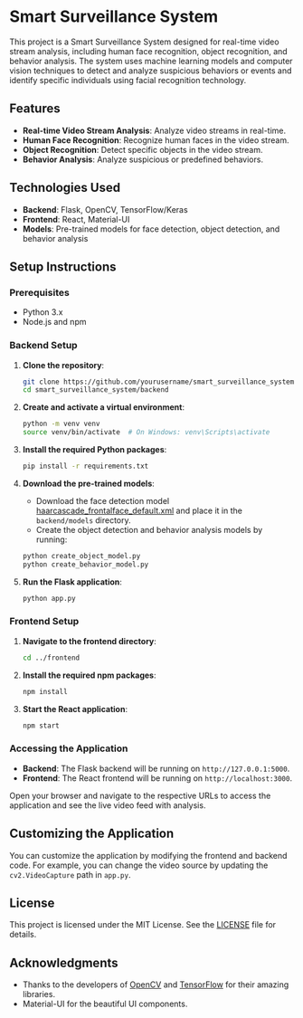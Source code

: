 # Smart Surveillance System

This project is a Smart Surveillance System designed for real-time video stream analysis, including human face recognition, object recognition, and behavior analysis. The system uses machine learning models and computer vision techniques to detect and analyze suspicious behaviors or events and identify specific individuals using facial recognition technology.

## Features

- **Real-time Video Stream Analysis**: Analyze video streams in real-time.
- **Human Face Recognition**: Recognize human faces in the video stream.
- **Object Recognition**: Detect specific objects in the video stream.
- **Behavior Analysis**: Analyze suspicious or predefined behaviors.

## Technologies Used

- **Backend**: Flask, OpenCV, TensorFlow/Keras
- **Frontend**: React, Material-UI
- **Models**: Pre-trained models for face detection, object detection, and behavior analysis


## Setup Instructions

### Prerequisites

- Python 3.x
- Node.js and npm

### Backend Setup

1. **Clone the repository**:

    ```sh
    git clone https://github.com/yourusername/smart_surveillance_system.git
    cd smart_surveillance_system/backend
    ```

2. **Create and activate a virtual environment**:

    ```sh
    python -m venv venv
    source venv/bin/activate  # On Windows: venv\Scripts\activate
    ```

3. **Install the required Python packages**:

    ```sh
    pip install -r requirements.txt
    ```

4. **Download the pre-trained models**:
    - Download the face detection model [haarcascade_frontalface_default.xml](https://github.com/opencv/opencv/blob/master/data/haarcascades/haarcascade_frontalface_default.xml) and place it in the `backend/models` directory.
    - Create the object detection and behavior analysis models by running:

    ```sh
    python create_object_model.py
    python create_behavior_model.py
    ```

5. **Run the Flask application**:

    ```sh
    python app.py
    ```

### Frontend Setup

1. **Navigate to the frontend directory**:

    ```sh
    cd ../frontend
    ```

2. **Install the required npm packages**:

    ```sh
    npm install
    ```

3. **Start the React application**:

    ```sh
    npm start
    ```

### Accessing the Application

- **Backend**: The Flask backend will be running on `http://127.0.0.1:5000`.
- **Frontend**: The React frontend will be running on `http://localhost:3000`.

Open your browser and navigate to the respective URLs to access the application and see the live video feed with analysis.

## Customizing the Application

You can customize the application by modifying the frontend and backend code. For example, you can change the video source by updating the `cv2.VideoCapture` path in `app.py`.

## License

This project is licensed under the MIT License. See the [LICENSE](LICENSE) file for details.

## Acknowledgments

- Thanks to the developers of [OpenCV](https://opencv.org/) and [TensorFlow](https://www.tensorflow.org/) for their amazing libraries.
- Material-UI for the beautiful UI components.
